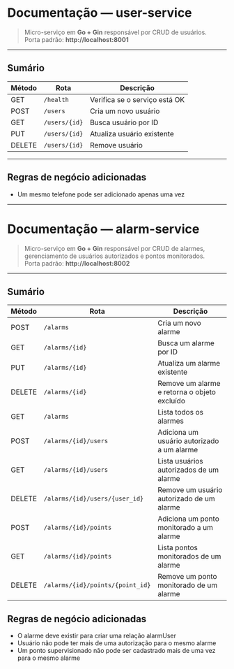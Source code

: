 # Documentação — **user-service**

> Micro-serviço em **Go + Gin** responsável por CRUD de usuários.  
> Porta padrão: **http://localhost:8001**

---

## Sumário

| Método | Rota                     | Descrição                     |
| ------ | ------------------------ | ----------------------------- |
| GET    | `/health`               | Verifica se o serviço está OK |
| POST   | `/users`                | Cria um novo usuário          |
| GET    | `/users/{id}`           | Busca usuário por ID          |
| PUT    | `/users/{id}`           | Atualiza usuário existente    |
| DELETE | `/users/{id}`           | Remove usuário                |

---

## Regras de negócio adicionadas
- Um mesmo telefone pode ser adicionado apenas uma vez

---

# Documentação — **alarm-service**

> Micro-serviço em **Go + Gin** responsável por CRUD de alarmes, gerenciamento de usuários autorizados e pontos monitorados.  
> Porta padrão: **http://localhost:8002**

---

## Sumário

| Método | Rota                                | Descrição                                   |
| ------ | ----------------------------------- | ------------------------------------------- |
| POST   | `/alarms`                           | Cria um novo alarme                         |
| GET    | `/alarms/{id}`                      | Busca um alarme por ID                      |
| PUT    | `/alarms/{id}`                      | Atualiza um alarme existente                |
| DELETE | `/alarms/{id}`                      | Remove um alarme e retorna o objeto excluído |
| GET    | `/alarms`                           | Lista todos os alarmes                      |
| POST   | `/alarms/{id}/users`                | Adiciona um usuário autorizado a um alarme  |
| GET    | `/alarms/{id}/users`                | Lista usuários autorizados de um alarme     |
| DELETE | `/alarms/{id}/users/{user_id}`      | Remove um usuário autorizado de um alarme   |
| POST   | `/alarms/{id}/points`               | Adiciona um ponto monitorado a um alarme    |
| GET    | `/alarms/{id}/points`               | Lista pontos monitorados de um alarme       |
| DELETE | `/alarms/{id}/points/{point_id}`    | Remove um ponto monitorado de um alarme     |

## Regras de negócio adicionadas
- O alarme deve existir para criar uma relação alarmUser
- Usuário não pode ter mais de uma autorização para o mesmo alarme
- Um ponto supervisionado não pode ser cadastrado mais de uma vez para o mesmo alarme